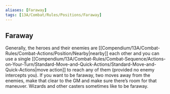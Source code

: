 ```yaml
---
aliases: [Faraway]
tags: [13A/Combat/Rules/Positions/Faraway]
---
```


## Faraway

Generally, the heroes and their enemies are [[Compendium/13A/Combat-Rules/Combat-Actions/Position/Nearby|nearby]] each other and you can use a single [[Compendium/13A/Combat-Rules/Combat-Sequence/Actions-on-Your-Turn/Standard-Move-and-Quick-Actions/Standard-Move-and-Quick-Actions|move action]] to reach any of them (provided no enemy intercepts you). If you want to be faraway, two moves away from the enemies, make that clear to the GM and make sure there’s room for that maneuver. Wizards and other casters sometimes like to be faraway.
